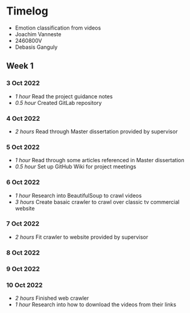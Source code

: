 # Timelog

* Emotion classification from videos
* Joachim Vanneste
* 2460800V
* Debasis Ganguly


## Week 1

### 3 Oct 2022

* *1 hour* Read the project guidance notes
* *0.5 hour* Created GitLab repository

### 4 Oct 2022

* *2 hours* Read through Master dissertation provided by supervisor 

### 5 Oct 2022

* *1 hour* Read through some articles referenced in Master dissertation 
* *0.5 hour* Set up GitHub Wiki for project meetings

### 6 Oct 2022

* *1 hour* Research into BeautifulSoup to crawl videos 
* *3 hours* Create basaic crawler to crawl over classic tv commercial website 

### 7 Oct 2022

* *2 hours* Fit crawler to website provided by supervisor 

### 8 Oct 2022 

### 9 Oct 2022

### 10 Oct 2022

* *2 hours* Finished web crawler 
* *1 hour* Research into how to download the videos from their links 